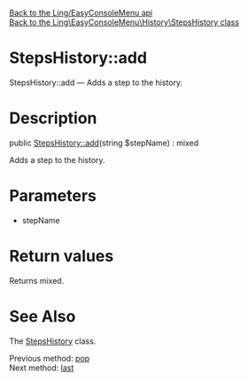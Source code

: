 [Back to the Ling/EasyConsoleMenu api](https://github.com/lingtalfi/EasyConsoleMenu/blob/master/doc/api/Ling/EasyConsoleMenu.md)<br>
[Back to the Ling\EasyConsoleMenu\History\StepsHistory class](https://github.com/lingtalfi/EasyConsoleMenu/blob/master/doc/api/Ling/EasyConsoleMenu/History/StepsHistory.md)


StepsHistory::add
================



StepsHistory::add — Adds a step to the history.




Description
================


public [StepsHistory::add](https://github.com/lingtalfi/EasyConsoleMenu/blob/master/doc/api/Ling/EasyConsoleMenu/History/StepsHistory/add.md)(string $stepName) : mixed




Adds a step to the history.




Parameters
================


- stepName

    


Return values
================

Returns mixed.








See Also
================

The [StepsHistory](https://github.com/lingtalfi/EasyConsoleMenu/blob/master/doc/api/Ling/EasyConsoleMenu/History/StepsHistory.md) class.

Previous method: [pop](https://github.com/lingtalfi/EasyConsoleMenu/blob/master/doc/api/Ling/EasyConsoleMenu/History/StepsHistory/pop.md)<br>Next method: [last](https://github.com/lingtalfi/EasyConsoleMenu/blob/master/doc/api/Ling/EasyConsoleMenu/History/StepsHistory/last.md)<br>

